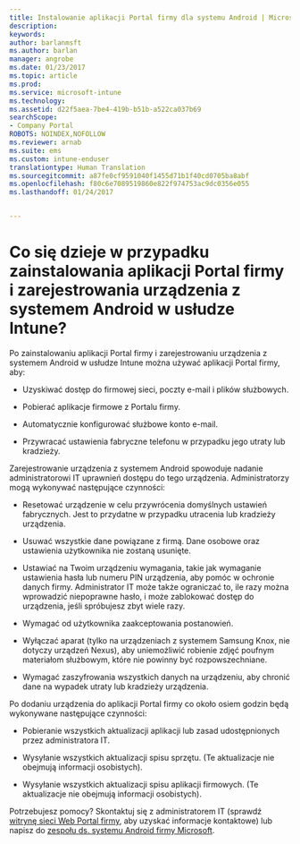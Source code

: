 ```yaml
---
title: Instalowanie aplikacji Portal firmy dla systemu Android | Microsoft Docs
description: 
keywords: 
author: barlanmsft
ms.author: barlan
manager: angrobe
ms.date: 01/23/2017
ms.topic: article
ms.prod: 
ms.service: microsoft-intune
ms.technology: 
ms.assetid: d22f5aea-7be4-419b-b51b-a522ca037b69
searchScope:
- Company Portal
ROBOTS: NOINDEX,NOFOLLOW
ms.reviewer: arnab
ms.suite: ems
ms.custom: intune-enduser
translationtype: Human Translation
ms.sourcegitcommit: a87fe0cf9591040f1455d71b1f40cd0705ba8abf
ms.openlocfilehash: f80c6e7089519860e822f974753ac9dc0356e055
ms.lasthandoff: 01/24/2017


---
```


# <a name="what-happens-if-you-install-the-company-portal-app-and-enroll-your-android-device-in-intune"></a>Co się dzieje w przypadku zainstalowania aplikacji Portal firmy i zarejestrowania urządzenia z systemem Android w usłudze Intune?

Po zainstalowaniu aplikacji Portal firmy i zarejestrowaniu urządzenia z systemem Android w usłudze Intune można używać aplikacji Portal firmy, aby:

-   Uzyskiwać dostęp do firmowej sieci, poczty e-mail i plików służbowych.

-   Pobierać aplikacje firmowe z Portalu firmy.

-   Automatycznie konfigurować służbowe konto e-mail.

-   Przywracać ustawienia fabryczne telefonu w przypadku jego utraty lub kradzieży.

Zarejestrowanie urządzenia z systemem Android spowoduje nadanie administratorowi IT uprawnień dostępu do tego urządzenia. Administratorzy mogą wykonywać następujące czynności:

-   Resetować urządzenie w celu przywrócenia domyślnych ustawień fabrycznych. Jest to przydatne w przypadku utracenia lub kradzieży urządzenia.

-   Usuwać wszystkie dane powiązane z firmą. Dane osobowe oraz ustawienia użytkownika nie zostaną usunięte.

-   Ustawiać na Twoim urządzeniu wymagania, takie jak wymaganie ustawienia hasła lub numeru PIN urządzenia, aby pomóc w ochronie danych firmy. Administrator IT może także ograniczać to, ile razy można wprowadzić niepoprawne hasło, i może zablokować dostęp do urządzenia, jeśli spróbujesz zbyt wiele razy.

-   Wymagać od użytkownika zaakceptowania postanowień.

-   Wyłączać aparat (tylko na urządzeniach z systemem Samsung Knox, nie dotyczy urządzeń Nexus), aby uniemożliwić robienie zdjęć poufnym materiałom służbowym, które nie powinny być rozpowszechniane.

-   Wymagać zaszyfrowania wszystkich danych na urządzeniu, aby chronić dane na wypadek utraty lub kradzieży urządzenia.

Po dodaniu urządzenia do aplikacji Portal firmy co około osiem godzin będą wykonywane następujące czynności:

-   Pobieranie wszystkich aktualizacji aplikacji lub zasad udostępnionych przez administratora IT.

-   Wysyłanie wszystkich aktualizacji spisu sprzętu. (Te aktualizacje nie obejmują informacji osobistych).

-   Wysyłanie wszystkich aktualizacji spisu aplikacji firmowych. (Te aktualizacje nie obejmują informacji osobistych).

Potrzebujesz pomocy? Skontaktuj się z administratorem IT (sprawdź [witrynę sieci Web Portal firmy](http://portal.manage.microsoft.com), aby uzyskać informacje kontaktowe) lub napisz do [zespołu ds. systemu Android firmy Microsoft](mailto:wintunedroidfbk@microsoft.com).

